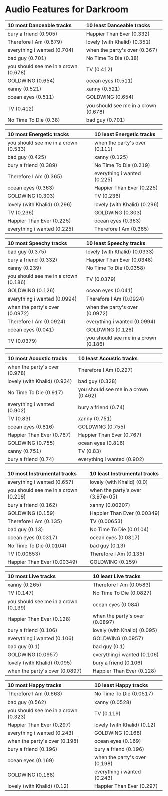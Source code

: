 # Audio Features for Darkroom
| 10 most Danceable tracks | 10 least Danceable tracks |
|:---|:---|
| bury a friend (0.905) | Happier Than Ever (0.332) |
| Therefore I Am (0.879) | lovely (with Khalid) (0.351) |
| everything i wanted (0.704) | when the party's over (0.367) |
| bad guy (0.701) | No Time To Die (0.38) |
| you should see me in a crown (0.678) | TV (0.412) |
| GOLDWING (0.654) | ocean eyes (0.511) |
| xanny (0.521) | xanny (0.521) |
| ocean eyes (0.511) | GOLDWING (0.654) |
| TV (0.412) | you should see me in a crown (0.678) |
| No Time To Die (0.38) | bad guy (0.701) |

| 10 most Energetic tracks | 10 least Energetic tracks |
|:---|:---|
| you should see me in a crown (0.533) | when the party's over (0.111) |
| bad guy (0.425) | xanny (0.125) |
| bury a friend (0.389) | No Time To Die (0.219) |
| Therefore I Am (0.365) | everything i wanted (0.225) |
| ocean eyes (0.363) | Happier Than Ever (0.225) |
| GOLDWING (0.303) | TV (0.236) |
| lovely (with Khalid) (0.296) | lovely (with Khalid) (0.296) |
| TV (0.236) | GOLDWING (0.303) |
| Happier Than Ever (0.225) | ocean eyes (0.363) |
| everything i wanted (0.225) | Therefore I Am (0.365) |

| 10 most Speechy tracks | 10 least Speechy tracks |
|:---|:---|
| bad guy (0.375) | lovely (with Khalid) (0.0333) |
| bury a friend (0.332) | Happier Than Ever (0.0348) |
| xanny (0.239) | No Time To Die (0.0358) |
| you should see me in a crown (0.186) | TV (0.0379) |
| GOLDWING (0.126) | ocean eyes (0.041) |
| everything i wanted (0.0994) | Therefore I Am (0.0924) |
| when the party's over (0.0972) | when the party's over (0.0972) |
| Therefore I Am (0.0924) | everything i wanted (0.0994) |
| ocean eyes (0.041) | GOLDWING (0.126) |
| TV (0.0379) | you should see me in a crown (0.186) |

| 10 most Acoustic tracks | 10 least Acoustic tracks |
|:---|:---|
| when the party's over (0.978) | Therefore I Am (0.227) |
| lovely (with Khalid) (0.934) | bad guy (0.328) |
| No Time To Die (0.917) | you should see me in a crown (0.462) |
| everything i wanted (0.902) | bury a friend (0.74) |
| TV (0.83) | xanny (0.751) |
| ocean eyes (0.816) | GOLDWING (0.755) |
| Happier Than Ever (0.767) | Happier Than Ever (0.767) |
| GOLDWING (0.755) | ocean eyes (0.816) |
| xanny (0.751) | TV (0.83) |
| bury a friend (0.74) | everything i wanted (0.902) |

| 10 most Instrumental tracks | 10 least Instrumental tracks |
|:---|:---|
| everything i wanted (0.657) | lovely (with Khalid) (0.0) |
| you should see me in a crown (0.219) | when the party's over (3.97e-05) |
| bury a friend (0.162) | xanny (0.00207) |
| GOLDWING (0.159) | Happier Than Ever (0.00349) |
| Therefore I Am (0.135) | TV (0.00653) |
| bad guy (0.13) | No Time To Die (0.0104) |
| ocean eyes (0.0317) | ocean eyes (0.0317) |
| No Time To Die (0.0104) | bad guy (0.13) |
| TV (0.00653) | Therefore I Am (0.135) |
| Happier Than Ever (0.00349) | GOLDWING (0.159) |

| 10 most Live tracks | 10 least Live tracks |
|:---|:---|
| xanny (0.265) | Therefore I Am (0.0583) |
| TV (0.147) | No Time To Die (0.0827) |
| you should see me in a crown (0.139) | ocean eyes (0.084) |
| Happier Than Ever (0.128) | when the party's over (0.0897) |
| bury a friend (0.106) | lovely (with Khalid) (0.095) |
| everything i wanted (0.106) | GOLDWING (0.0957) |
| bad guy (0.1) | bad guy (0.1) |
| GOLDWING (0.0957) | everything i wanted (0.106) |
| lovely (with Khalid) (0.095) | bury a friend (0.106) |
| when the party's over (0.0897) | Happier Than Ever (0.128) |

| 10 most Happy tracks | 10 least Happy tracks |
|:---|:---|
| Therefore I Am (0.663) | No Time To Die (0.0517) |
| bad guy (0.562) | xanny (0.0528) |
| you should see me in a crown (0.323) | TV (0.119) |
| Happier Than Ever (0.297) | lovely (with Khalid) (0.12) |
| everything i wanted (0.243) | GOLDWING (0.168) |
| when the party's over (0.198) | ocean eyes (0.169) |
| bury a friend (0.196) | bury a friend (0.196) |
| ocean eyes (0.169) | when the party's over (0.198) |
| GOLDWING (0.168) | everything i wanted (0.243) |
| lovely (with Khalid) (0.12) | Happier Than Ever (0.297) |
